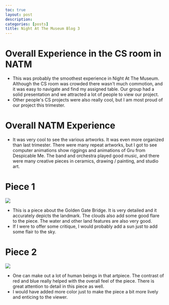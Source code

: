 ```yaml
---
toc: true
layout: post
description:
categories: [posts]
title: Night At The Museum Blog 3
---
```


# Overall Experience in the CS room in NATM
- This was probably the smoothest experience in Night At The Museum. Although the CS room was crowded there wasn't much commotion, and it was easy to navigate and find my assigned table. Our group had a solid presentation and we attracted a lot of people to view our project. 
- Other people's CS projects were also really cool, but I am most proud of our project this trimester.

# Overall NATM Experience
- It was very cool to see the various artworks. It was even more organized than last trimester. There were many repeat artworks, but I got to see computer animations show riggings and animations of Gru from Despicable Me. The band and orchestra played good music, and there were many creative pieces in ceramics, drawing / painting, and studio art. 

# Piece 1

![](https://media.discordapp.net/attachments/776200516840456232/1115394019233628180/IMG_2431.jpg?width=808&height=606)

- This is a piece about the Golden Gate Bridge. It is very detailed and it accurately depicts the landmark. The clouds also add some good flare to the piece. The water and other land features are also very good. 
- If I were to offer some critique, I would probably add a sun just to add some flair to the sky. 

# Piece 2
![](https://media.discordapp.net/attachments/776200516840456232/1115394020257038426/IMG_2432.jpg?width=455&height=606)

- One can make out a lot of human beings in that artpiece. The contrast of red and blue really helped with the overall feel of the piece. There is great attention to detail in this piece as well.
- I would have added more color just to make the piece a bit more lively and enticing to the viewer. 